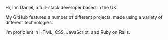 Hi, I'm Daniel, a full-stack developer based in the UK.

My GitHub features a number of different projects, made using a variety of different technologies.

I'm proficient in HTML, CSS, JavaScript, and Ruby on Rails.
